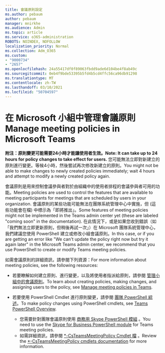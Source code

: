 ```yaml
---
title: 會議原則設定
ms.author: pebaum
author: pebaum
manager: mnirkhe
ms.audience: Admin
ms.topic: article
ms.service: o365-administration
ROBOTS: NOINDEX, NOFOLLOW
localization_priority: Normal
ms.collection: Adm_O365
ms.custom:
- "9000734"
- "2657"
ms.openlocfilehash: 24a55417df0f89063fbdd9ade6d104be4f8ab49c
ms.sourcegitcommit: 0eb4f9bde53395b5fd4b5cd4ffc56ca96db91298
ms.translationtype: MT
ms.contentlocale: zh-TW
ms.lasthandoff: 03/10/2021
ms.locfileid: "50704597"
---
```

# <a name="manage-meeting-policies-in-microsoft-teams"></a><span data-ttu-id="8e7da-102">在 Microsoft 小組中管理會議原則</span><span class="sxs-lookup"><span data-stu-id="8e7da-102">Manage meeting policies in Microsoft Teams</span></span>

<span data-ttu-id="8e7da-103">**附注：原則變更可能需要24小時才能讓使用者生效。**</span><span class="sxs-lookup"><span data-stu-id="8e7da-103">**Note: It can take up to 24 hours for policy changes to take effect for users.**</span></span> <span data-ttu-id="8e7da-104">您可能無法立即對新建立的原則進行變更。等候4小時，然後嘗試再次修改新建立的原則。</span><span class="sxs-lookup"><span data-stu-id="8e7da-104">You might not be able to make changes to newly created policies immediately; wait 4 hours and attempt to modify a newly created policy again.</span></span>

<span data-ttu-id="8e7da-105">會議原則是用來控制會議參與者對於由組織中的使用者排程的會議參與者可用的功能。</span><span class="sxs-lookup"><span data-stu-id="8e7da-105">Meeting policies are used to control the features that are available to meeting participants for meetings that are scheduled by users in your organization.</span></span> <span data-ttu-id="8e7da-106">會議原則的某些功能可能無法在團隊系統管理中心中實施，但 (這些功能會在檔) 中標示為「即將推出」。</span><span class="sxs-lookup"><span data-stu-id="8e7da-106">Some features of meeting policies might not be implemented in the Teams admin center yet (these are labeled "coming soon" in the documentation).</span></span> <span data-ttu-id="8e7da-107">在此情況下，或是如果您收到錯誤（如「我們無法立即更新原則，但稍後再試一次」）在 Microsoft 團隊系統管理中心，我們建議您使用 PowerShell 建立或修改小組會議原則。</span><span class="sxs-lookup"><span data-stu-id="8e7da-107">In this case, or if you are getting an error like "We can't update the policy right now but try it again later" in the Microsoft Teams admin center, we recommend that you use PowerShell to create or modify Teams meeting policies.</span></span> 

<span data-ttu-id="8e7da-108">如需會議原則的詳細資訊，請參閱下列資源：</span><span class="sxs-lookup"><span data-stu-id="8e7da-108">For more information about meeting policies, see the following resources:</span></span>

- <span data-ttu-id="8e7da-109">若要瞭解如何建立原則、進行變更，以及將使用者指派給原則，請參閱 [管理小組中的會議原則](https://docs.microsoft.com/microsoftteams/meeting-policies-in-teams)。</span><span class="sxs-lookup"><span data-stu-id="8e7da-109">To learn about creating policies, making changes, and assigning users to the policy, see [Manage meeting policies in Teams](https://docs.microsoft.com/microsoftteams/meeting-policies-in-teams).</span></span>

- <span data-ttu-id="8e7da-110">若要使用 PowerShell Cmdlet 進行原則變更，請參閱 [團隊 PowerShell 綜述](https://docs.microsoft.com/microsoftteams/teams-powershell-overview)。</span><span class="sxs-lookup"><span data-stu-id="8e7da-110">To make policy changes using PowerShell cmdlets, see [Teams PowerShell Overview](https://docs.microsoft.com/microsoftteams/teams-powershell-overview).</span></span> 
    - <span data-ttu-id="8e7da-111">您需要針對團隊會議原則使用 [商務用 Skype PowerShell 模組](https://docs.microsoft.com/skypeforbusiness/set-up-your-computer-for-windows-powershell/download-and-install-the-skype-for-business-online-connector) 。</span><span class="sxs-lookup"><span data-stu-id="8e7da-111">You need to use the [Skype for Business PowerShell module](https://docs.microsoft.com/skypeforbusiness/set-up-your-computer-for-windows-powershell/download-and-install-the-skype-for-business-online-connector) for Teams meeting policies.</span></span> 
    - <span data-ttu-id="8e7da-112">如需詳細資訊，請參閱 [\*-CsTeamsMeetingPolicy Cmdlet 檔](https://docs.microsoft.com/search/?search=CsTeamsMeetingPolicy&view=skype-ps) 。</span><span class="sxs-lookup"><span data-stu-id="8e7da-112">Review the [\*-CsTeamsMeetingPolicy cmdlets documentation](https://docs.microsoft.com/search/?search=CsTeamsMeetingPolicy&view=skype-ps) for more information.</span></span>

